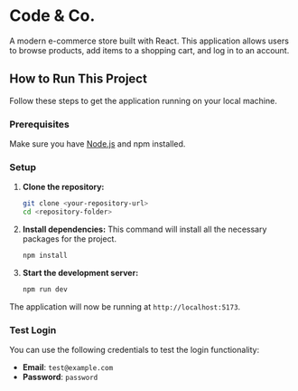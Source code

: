 # Code & Co.

A modern e-commerce store built with React. This application allows users to browse products, add items to a shopping cart, and log in to an account.

## How to Run This Project

Follow these steps to get the application running on your local machine.

### Prerequisites

Make sure you have [Node.js](https://www.google.com/search?q=httpss://nodejs.org/) and npm installed.

### Setup

1.  **Clone the repository:**

    ```bash
    git clone <your-repository-url>
    cd <repository-folder>
    ```

2.  **Install dependencies:**
    This command will install all the necessary packages for the project.

    ```bash
    npm install
    ```

3.  **Start the development server:**

    ```bash
    npm run dev
    ```

The application will now be running at `http://localhost:5173`.

### Test Login

You can use the following credentials to test the login functionality:

  * **Email**: `test@example.com`
  * **Password**: `password`